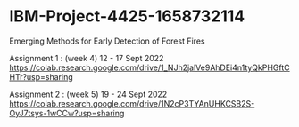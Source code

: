 # IBM-Project-4425-1658732114
Emerging Methods for Early Detection of Forest Fires


Assignment 1 : (week 4) 
12 - 17 Sept 2022
https://colab.research.google.com/drive/1_NJh2jalVe9AhDEi4n1tyQkPHGftCHTr?usp=sharing


Assignment 2 : (week 5) 
19 - 24 Sept 2022
https://colab.research.google.com/drive/1N2cP3TYAnUHKCSB2S-OyJ7tsys-1wCCw?usp=sharing
